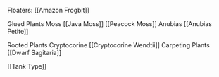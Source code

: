 Floaters:
	[[Amazon Frogbit]]

Glued Plants
	Moss
		[[Java Moss]]
		[[Peacock Moss]]
	Anubias
		[[Anubias Petite]]

Rooted Plants
	Cryptocorine
		[[Cryptocorine Wendtii]]
	Carpeting Plants
		[[Dwarf Sagitaria]]


[[Tank Type]]